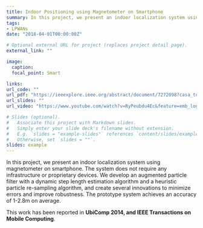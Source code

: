 ```yaml
---
title: Indoor Positioning using Magnetometer on Smartphone
summary: In this project, we present an indoor localization system using magnetometer on smartphone.
tags:
- LPWANs
date: "2018-04-01T00:00:00Z"

# Optional external URL for project (replaces project detail page).
external_link: ""

image:
  caption:
  focal_point: Smart

links:
url_code: ""
url_pdf: "https://ieeexplore.ieee.org/abstract/document/7272098?casa_token=oTU-xb5BNMAAAAAA:vJrCBDCoOdjTrgRpBwrGLVUvYRd263U1mLGxpb-AmE-DAFfLV_vWwoJ3r3Uxgvwda6vyzkyY"
url_slides: ""
url_video: "https://www.youtube.com/watch?v=RyPeubdu4Ec&feature=emb_logo&ab_channel=TaoGu"

# Slides (optional).
#   Associate this project with Markdown slides.
#   Simply enter your slide deck's filename without extension.
#   E.g. `slides = "example-slides"` references `content/slides/example-slides.md`.
#   Otherwise, set `slides = ""`.
slides: example
---
```


In this project, we present an indoor localization system using magnetometer on smartphone. The system does not require any infrastructure or proprietary devices. We develop an augmented particle filter with a dynamic step length estimation algorithm and a heuristic particle re-sampling algorithm, and create several innovations to minimize errors and improve robustness. The prototype system achieves an accuracy of 1-2.8m on average.

This work has been reported in **UbiComp 2014, and IEEE Transactions on Mobile Computing**.
